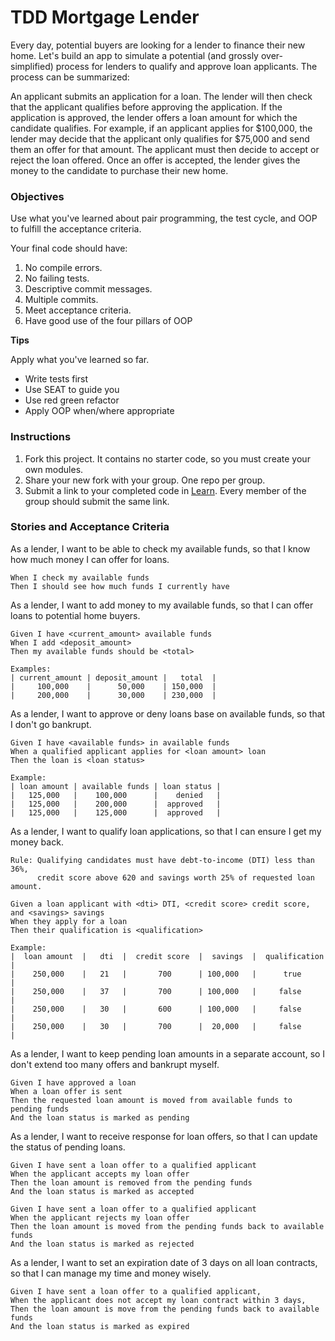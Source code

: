 # TDD Mortgage Lender

Every day, potential buyers are looking for a lender to finance their new home. Let's build an app to simulate a
potential (and grossly over-simplified) process for lenders to qualify and approve loan applicants. The process can be summarized:

An applicant submits an application for a loan. The lender will then check that the applicant qualifies before approving the application. If the application is approved, the lender offers a loan amount for which the candidate qualifies. For example, if an applicant applies for $100,000, the lender may decide that the applicant only qualifies for $75,000 and send them an offer for that amount. The applicant must then decide to accept or reject the loan offered. Once an offer is accepted, the lender gives the money to the candidate to purchase their new home.

### Objectives

Use what you've learned about pair programming, the test cycle, and OOP to fulfill the acceptance criteria. 

Your final code should have:

1. No compile errors.
2. No failing tests. 
3. Descriptive commit messages.
4. Multiple commits.
5. Meet acceptance criteria.
6. Have good use of the four pillars of OOP

**Tips**

Apply what you've learned so far.

- Write tests first
- Use SEAT to guide you
- Use red green refactor
- Apply OOP when/where appropriate

### Instructions

1. Fork this project. It contains no starter code, so you must create your own modules.
2. Share your new fork with your group. One repo per group.
3. Submit a link to your completed code in [Learn](https://learn-2.galvanize.com/cohorts/2560/blocks/537/content_files/checkpoints/mortgage_lender.md?assessment=true). Every member of the group should submit the same link.

### Stories and Acceptance Criteria

As a lender, I want to be able to check my available funds, so that I know how much money I can offer for loans.

```gherkin
When I check my available funds
Then I should see how much funds I currently have
```

As a lender, I want to add money to my available funds, so that I can offer loans to potential home buyers.

```gherkin
Given I have <current_amount> available funds
When I add <deposit_amount>
Then my available funds should be <total>

Examples:
| current_amount | deposit_amount |   total  |
|     100,000    |      50,000    | 150,000  |
|     200,000    |      30,000    | 230,000  |
```

As a lender, I want to approve or deny loans base on available funds, so that I don't go bankrupt.

```gherkin
Given I have <available funds> in available funds
When a qualified applicant applies for <loan amount> loan
Then the loan is <loan status>

Example:
| loan amount | available funds | loan status |
|   125,000   |    100,000      |    denied   |
|   125,000   |    200,000      |  approved   |
|   125,000   |    125,000      |  approved   |
```

As a lender, I want to qualify loan applications, so that I can ensure I get my money back.

```gherkin
Rule: Qualifying candidates must have debt-to-income (DTI) less than 36%, 
      credit score above 620 and savings worth 25% of requested loan amount.

Given a loan applicant with <dti> DTI, <credit score> credit score, and <savings> savings
When they apply for a loan
Then their qualification is <qualification>

Example:
|  loan amount  |   dti  |  credit score  |  savings  |  qualification |
|    250,000    |   21   |       700      | 100,000   |      true      |
|    250,000    |   37   |       700      | 100,000   |     false      |
|    250,000    |   30   |       600      | 100,000   |     false      |
|    250,000    |   30   |       700      |  20,000   |     false      |
```

As a lender, I want to keep pending loan amounts in a separate account, so I don't extend too many offers and bankrupt myself.

```gherkin
Given I have approved a loan
When a loan offer is sent
Then the requested loan amount is moved from available funds to pending funds
And the loan status is marked as pending
```

As a lender, I want to receive response for loan offers, so that I can update the status of pending loans.

```gherkin
Given I have sent a loan offer to a qualified applicant
When the applicant accepts my loan offer
Then the loan amount is removed from the pending funds
And the loan status is marked as accepted

Given I have sent a loan offer to a qualified applicant
When the applicant rejects my loan offer
Then the loan amount is moved from the pending funds back to available funds
And the loan status is marked as rejected
```

As a lender, I want to set an expiration date of 3 days on all loan contracts, so that I can manage my time and money wisely.

```gherkin
Given I have sent a loan offer to a qualified applicant,
When the applicant does not accept my loan contract within 3 days,
Then the loan amount is move from the pending funds back to available funds
And the loan status is marked as expired
```

